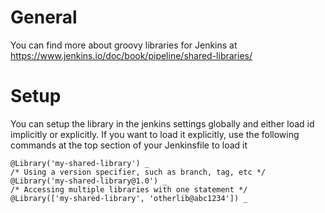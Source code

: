 # General
You can find more about groovy libraries for Jenkins at https://www.jenkins.io/doc/book/pipeline/shared-libraries/


# Setup
You can setup the library in the jenkins settings globally and either load id implicitly or explicitly.
If you want to load it explicitly, use the following commands at the top section of your Jenkinsfile to load it
```
@Library('my-shared-library') _
/* Using a version specifier, such as branch, tag, etc */
@Library('my-shared-library@1.0') _
/* Accessing multiple libraries with one statement */
@Library(['my-shared-library', 'otherlib@abc1234']) _
```
